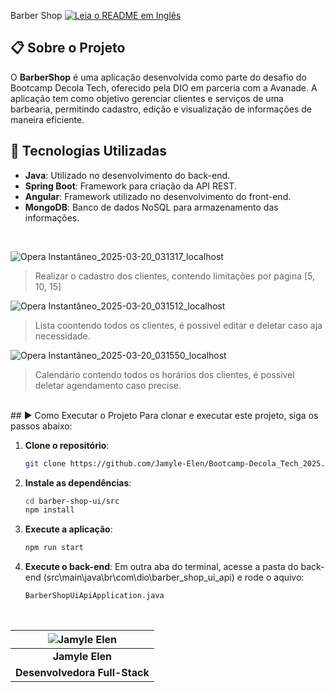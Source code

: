 Barber Shop
[![Leia o README em Inglês](https://img.shields.io/badge/README-Inglês-yellow)](./README_EN.md)

## 📋 Sobre o Projeto
O **BarberShop** é uma aplicação desenvolvida como parte do desafio do Bootcamp Decola Tech, oferecido pela DIO em parceria com a Avanade. A aplicação tem como objetivo gerenciar clientes e serviços de uma barbearia, permitindo cadastro, edição e visualização de informações de maneira eficiente.

## 🚀 Tecnologias Utilizadas
- **Java**: Utilizado no desenvolvimento do back-end.
- **Spring Boot**: Framework para criação da API REST.
- **Angular**: Framework utilizado no desenvolvimento do front-end.
- **MongoDB**: Banco de dados NoSQL para armazenamento das informações.

<br>

![Opera Instantâneo_2025-03-20_031317_localhost](https://github.com/user-attachments/assets/e3d68e2f-b431-4974-8562-81c881d970da)
> Realizar o cadastro dos clientes, contendo limitações por pagina [5, 10, 15]

![Opera Instantâneo_2025-03-20_031512_localhost](https://github.com/user-attachments/assets/12edc12f-1fd3-4143-bb66-f234ea7d79ef)
> Lista coontendo todos os clientes, é possivel editar e deletar caso aja necessidade.

![Opera Instantâneo_2025-03-20_031550_localhost](https://github.com/user-attachments/assets/b633300b-6183-462a-be5a-79c254720867)
> Calendário contendo todos os horários dos clientes, é possivel deletar agendamento caso precise.

<br>
## ▶ Como Executar o Projeto
Para clonar e executar este projeto, siga os passos abaixo:

1. **Clone o repositório**:
   ```bash
   git clone https://github.com/Jamyle-Elen/Bootcamp-Decola_Tech_2025.git
   ```

2. **Instale as dependências**:
   ```bash
   cd barber-shop-ui/src
   npm install
   ```

3. **Execute a aplicação**:
   ```bash
   npm run start
   ```

4. **Execute o back-end**:
Em outra aba do terminal, acesse a pasta do back-end (src\main\java\br\com\dio\barber_shop_ui_api) e rode o aquivo:
	 ```bash
	 BarberShopUiApiApplication.java
	 ```
  
<br>

<div align=center>
	
| ![Jamyle Elen][img] |
|:--------------------:|
| **Jamyle Elen**      |
| **Desenvolvedora Full-Stack**     |

</div>

[img]: https://github.com/user-attachments/assets/4b3637cc-e1a0-45e4-af1b-6b37f3626ecb
